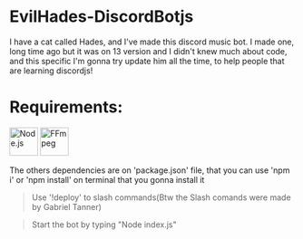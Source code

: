 # EvilHades-DiscordBotjs
I have a cat called Hades, and I've made this discord music bot. 
I made one, long time ago but it was on 13 version and I didn't knew much about code, and this specific I'm gonna try update him all the time, to help people that are learning discordjs!

# Requirements:
   [<img title="Node.js" alt="Node.js" height=50px width=50px src="https://icon-library.com/images/nodejs-icon/nodejs-icon-1.jpg" />](https://nodejs.org) [<img title="FFmpeg" alt="FFmpeg" height=50px width=50px src="https://icon-library.com/images/ffmpeg-icon/ffmpeg-icon-20.jpg" />](https://ffmpeg.org/)

   The others dependencies are on 'package.json' file, that you can use 'npm i' or 'npm install' on terminal that you gonna install it

> Use '!deploy' to slash commands(Btw the Slash comands were made by Gabriel Tanner)

>Start the bot by typing "Node index.js"

